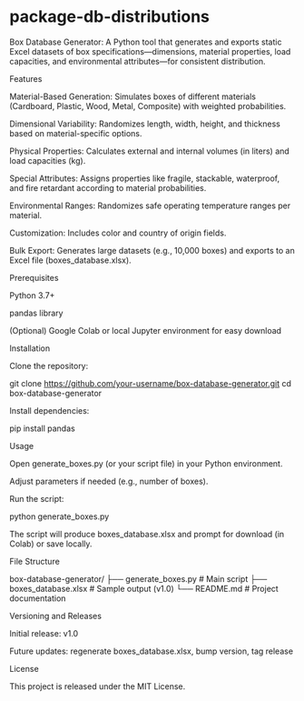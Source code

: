 # package-db-distributions
Box Database Generator: A Python tool that generates and exports static Excel datasets of box specifications—dimensions, material properties, load capacities, and environmental attributes—for consistent distribution.

Features

Material-Based Generation: Simulates boxes of different materials (Cardboard, Plastic, Wood, Metal, Composite) with weighted probabilities.

Dimensional Variability: Randomizes length, width, height, and thickness based on material-specific options.

Physical Properties: Calculates external and internal volumes (in liters) and load capacities (kg).

Special Attributes: Assigns properties like fragile, stackable, waterproof, and fire retardant according to material probabilities.

Environmental Ranges: Randomizes safe operating temperature ranges per material.

Customization: Includes color and country of origin fields.

Bulk Export: Generates large datasets (e.g., 10,000 boxes) and exports to an Excel file (boxes_database.xlsx).

Prerequisites

Python 3.7+

pandas library

(Optional) Google Colab or local Jupyter environment for easy download

Installation

Clone the repository:

git clone https://github.com/your-username/box-database-generator.git
cd box-database-generator

Install dependencies:

pip install pandas

Usage

Open generate_boxes.py (or your script file) in your Python environment.

Adjust parameters if needed (e.g., number of boxes).

Run the script:

python generate_boxes.py

The script will produce boxes_database.xlsx and prompt for download (in Colab) or save locally.

File Structure

box-database-generator/
├── generate_boxes.py    # Main script
├── boxes_database.xlsx  # Sample output (v1.0)
└── README.md            # Project documentation

Versioning and Releases

Initial release: v1.0

Future updates: regenerate boxes_database.xlsx, bump version, tag release

License

This project is released under the MIT License.


